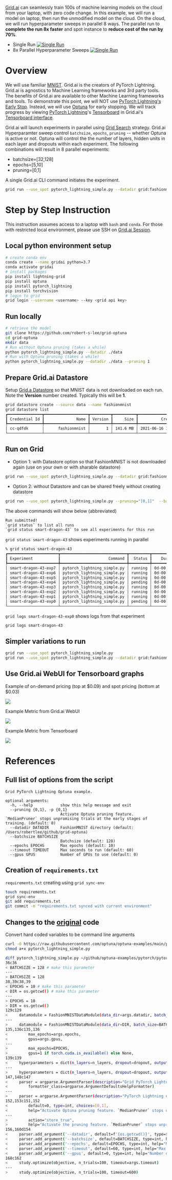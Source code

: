 [Grid.ai](https://www.grid.ai) can seamlessly train 100s of machine learning models on the cloud from your laptop, with zero code change.
In this example, we will run a model on laptop, then run the unmodified model on the cloud.  On the cloud, we will run hyperparameter sweeps in parallel 8 ways.  The parallel run to **complete the run 8x faster** and  spot instance to **reduce cost of the run by 70%**.  

- Single Run [![Single Run](https://img.shields.io/badge/rid_AI-run-78FF96.svg?labelColor=black&logo=data:image/svg%2bxml;base64,PHN2ZyB3aWR0aD0iNDgiIGhlaWdodD0iNDgiIGZpbGw9Im5vbmUiIHhtbG5zPSJodHRwOi8vd3d3LnczLm9yZy8yMDAwL3N2ZyI+PHBhdGggZD0iTTEgMTR2MjBhMTQgMTQgMCAwMDE0IDE0aDlWMzYuOEgxMi42VjExaDIyLjV2N2gxMS4yVjE0QTE0IDE0IDAgMDAzMi40IDBIMTVBMTQgMTQgMCAwMDEgMTR6IiBmaWxsPSIjZmZmIi8+PHBhdGggZD0iTTM1LjIgNDhoMTEuMlYyNS41SDIzLjl2MTEuM2gxMS4zVjQ4eiIgZmlsbD0iI2ZmZiIvPjwvc3ZnPg==)](https://platform.grid.ai/#/runs?script=https://github.com/robert-s-lee/grid-optuna/blob/dbb7c20cad6bfb419a037f8ff93cb9774fedb2e5/pytorch_lightning_simple.py&cloud=grid&use_spot&instance=t2.medium&accelerators=1&disk_size=200&framework=lightning&script_args=pytorch_lightning_simple.py)
- 8x Parallel Hyperparameter Sweeps [![Single Run](https://img.shields.io/badge/rid_AI-run-78FF96.svg?labelColor=black&logo=data:image/svg%2bxml;base64,PHN2ZyB3aWR0aD0iNDgiIGhlaWdodD0iNDgiIGZpbGw9Im5vbmUiIHhtbG5zPSJodHRwOi8vd3d3LnczLm9yZy8yMDAwL3N2ZyI+PHBhdGggZD0iTTEgMTR2MjBhMTQgMTQgMCAwMDE0IDE0aDlWMzYuOEgxMi42VjExaDIyLjV2N2gxMS4yVjE0QTE0IDE0IDAgMDAzMi40IDBIMTVBMTQgMTQgMCAwMDEgMTR6IiBmaWxsPSIjZmZmIi8+PHBhdGggZD0iTTM1LjIgNDhoMTEuMlYyNS41SDIzLjl2MTEuM2gxMS4zVjQ4eiIgZmlsbD0iI2ZmZiIvPjwvc3ZnPg==)](https://platform.grid.ai/#/runs?script=https://github.com/robert-s-lee/grid-optuna/blob/dbb7c20cad6bfb419a037f8ff93cb9774fedb2e5/pytorch_lightning_simple.py&cloud=grid&use_spot&instance=t2.medium&accelerators=1&disk_size=200&framework=lightning&script_args=pytorch_lightning_simple.py%20'--pruning=[0,1]"%20'--batchsize=[32,128]"%20'--epochs=[5,10]")

# Overview

We will use familiar [MNIST](http://yann.lecun.com/exdb/mnist/).
Grid.ai is the creators of PyTorch Lightning.  Grid.ai is agnostics to Machine Learning frameworks and 3rd party tools.
The benefits of Grid.ai are available to other Machine Learning frameworks and tools.
To demonstrate this point, we will NOT use [PyTorch Lightning's Early Stop](https://medium.com/pytorch/pytorch-lightning-1-3-lightning-cli-pytorch-profiler-improved-early-stopping-6e0ffd8deb29).
Instead, we will use [Optuna](https://optuna.org) for early stopping.
We will track progress by viewing [PyTorch Lightning](https://www.pytorchlightning.ai)'s [Tensorboard](https://pytorch-lightning.readthedocs.io/en/stable/api/pytorch_lightning.loggers.tensorboard.html) in Grid.ai's [Tensorboard interface](https://docs.grid.ai/products/run-run-and-sweep-github-files/metrics-charts#tensorboard).

Grid.ai will launch experiments in parallel using [Grid Search](https://docs.grid.ai/products/run-run-and-sweep-github-files/sweep-syntax) strategy.  Grid.ai Hyperparamter sweep control `batchsize`, `epochs`, `pruning` -- whether Optuna is active or not. Optuna will control the the number of layers, hidden units in each layer and dropouts within each experiment.  The following combinations will result in 8 parallel experiments:

- batchsize=[32,128]
- epochs=[5,10]
- pruning=[0,1]

A single Grid.ai CLI command initiates the experiment.
 
``` bash
grid run --use_spot pytorch_lightning_simple.py --datadir grid:fashionmnist:7 --pruning="[0,1]"  --batchsize="[32,128]" --epochs="[5,10]"
```

# Step by Step Instruction

This instruction assumes access to a laptop with `bash` and `conda`.  For those with restricted local environment, please use SSH on [Grid.ai Session](https://docs.grid.ai/products/sessions#start-a-session).

## Local python environment setup

```bash
# create conda env
conda create --name gridai python=3.7
conda activate gridai
# install packages
pip install lightning-grid
pip install optuna
pip install pytorch_lightning
pip install torchvision
# login to grid
grid login --username <username> --key <grid api key>
```

## Run locally

```bash
# retrieve the model
git clone https://github.com/robert-s-lee/grid-optuna
cd grid-optuna
mkdir data
# Run without Optuna pruning (takes a while)
python pytorch_lightning_simple.py --datadir ./data
# Run with Optuna pruning (takes a while)
python pytorch_lightning_simple.py --datadir ./data --pruning 1
```

## Prepare Grid.ai Datastore 

Setup [Grid.a Datastore](https://docs.grid.ai/products/global-cli-configs/cli-api/grid-datastores) so that MNIST data is not downloaded on each run.  Note the **Version** number created.  Typically this will be **1**.

```bash
grid datastore create --source data --name fashionmnist 
grid datastore list
┏━━━━━━━━━━━━━━━┳━━━━━━━━━━━━━━━━━━━┳━━━━━━━━━┳━━━━━━━━━━┳━━━━━━━━━━━━━━━━━━┳━━━━━━━━━━━┓
┃ Credential Id ┃              Name ┃ Version ┃     Size ┃          Created ┃    Status ┃
┡━━━━━━━━━━━━━━━╇━━━━━━━━━━━━━━━━━━━╇━━━━━━━━━╇━━━━━━━━━━╇━━━━━━━━━━━━━━━━━━╇━━━━━━━━━━━┩
│ cc-qdfdk      │      fashionmnist │       1 │ 141.6 MB │ 2021-06-16 15:13 │ Succeeded │
└───────────────┴───────────────────┴─────────┴──────────┴──────────────────┴───────────┘
```
        
## Run on Grid

- Option 1: with Datastore option so that FashionMNIST is not downloaded again (use on your own or with sharable datastore)  
```bash
grid run --use_spot pytorch_lightning_simple.py --datadir grid:fashionmnist:7 --pruning="[0,1]"  --batchsize="[32,128]" --epochs="[5,10]"
```

- Option 2: without Datastore and can be shared freely without creating datastore 
```bash
grid run --use_spot pytorch_lightning_simple.py --pruning="[0,1]"  --batchsize="[32,128]" --epochs="[5,10]"
```

The above commands will show below (abbreviated)
  
```bash
Run submitted!
`grid status` to list all runs
`grid status smart-dragon-43` to see all experiments for this run
```

`grid status smart-dragon-43` shows experiments running in parallel
  
```bash
% grid status smart-dragon-43
┏━━━━━━━━━━━━━━━━━━━━━━┳━━━━━━━━━━━━━━━━━━━━━━━━━━━━━┳━━━━━━━━━┳━━━━━━━━━━━━━┳━━━━━━━━━━━━━━━━━━━━━━━━━━┳━━━━━━━━━┳━━━━━━━━━━━┳━━━━━━━━┓
┃ Experiment           ┃                     Command ┃  Status ┃    Duration ┃                  datadir ┃ pruning ┃ batchsize ┃ epochs ┃
┡━━━━━━━━━━━━━━━━━━━━━━╇━━━━━━━━━━━━━━━━━━━━━━━━━━━━━╇━━━━━━━━━╇━━━━━━━━━━━━━╇━━━━━━━━━━━━━━━━━━━━━━━━━━╇━━━━━━━━━╇━━━━━━━━━━━╇━━━━━━━━┩
│ smart-dragon-43-exp7 │ pytorch_lightning_simple.py │ running │ 0d-00:07:24 │ /datastores/fashionmnist │       1 │        32 │     10 │
│ smart-dragon-43-exp6 │ pytorch_lightning_simple.py │ running │ 0d-00:07:27 │ /datastores/fashionmnist │       1 │        32 │      5 │
│ smart-dragon-43-exp5 │ pytorch_lightning_simple.py │ running │ 0d-00:07:14 │ /datastores/fashionmnist │       1 │       128 │      5 │
│ smart-dragon-43-exp4 │ pytorch_lightning_simple.py │ pending │ 0d-00:12:52 │ /datastores/fashionmnist │       0 │       128 │      5 │
│ smart-dragon-43-exp3 │ pytorch_lightning_simple.py │ running │ 0d-00:07:13 │ /datastores/fashionmnist │       0 │        32 │     10 │
│ smart-dragon-43-exp2 │ pytorch_lightning_simple.py │ running │ 0d-00:07:03 │ /datastores/fashionmnist │       0 │       128 │     10 │
│ smart-dragon-43-exp1 │ pytorch_lightning_simple.py │ running │ 0d-00:07:02 │ /datastores/fashionmnist │       1 │       128 │     10 │
│ smart-dragon-43-exp0 │ pytorch_lightning_simple.py │ pending │ 0d-00:12:52 │ /datastores/fashionmnist │       0 │        32 │      5 │
└──────────────────────┴─────────────────────────────┴─────────┴─────────────┴──────────────────────────┴─────────┴───────────┴────────┘
```

`grid logs smart-dragon-43-exp0` shows logs from that experiment

```bash
grid logs smart-dragon-43
```
## Simpler variations to run

```bash
grid run --use_spot pytorch_lightning_simple.py
grid run --use_spot pytorch_lightning_simple.py --datadir grid:fashionmnist:7"
```

## Use Grid.ai WebUI for Tensorboard graphs

Example of on-demand pricing (top at $0.09) and spot pricing (bottom at $0.03)

![](images/on-demand-spot-cost.png)

Example Metric from Grid.ai WebUI

![](images/grid-val-acc.png)

Example Metric from Tensorboard

![](images/tensorboard-parallel-coord.png)

# References

## Full list of options from the script

```
Grid PyTorch Lightning Optuna example.

optional arguments:
  -h, --help            show this help message and exit
  --pruning {0,1}, -p {0,1}
                        Activate Optuna pruning feature. `MedianPruner` stops unpromising trials at the early stages of training. (default: 0)
  --datadir DATADIR     FashionMNIST directory (default: /Users/robertlee/github/grid-optuna)
  --batchsize BATCHSIZE
                        Batchsize (default: 128)
  --epochs EPOCHS       Max epochs (default: 10)
  --timeout TIMEOUT     Max seconds to run (default: 60)
  --gpus GPUS           Number of GPUs to use (default: 0)
```

## Creation of `requirements.txt`

`requirements.txt` creating using `grid sync-env`

```bash
touch requirements.txt
grid sync-env
git add requirements.txt
git commit -m "requirements.txt synced with current environment"
```

## Changes to the [original](https://raw.githubusercontent.com/optuna/optuna-examples/main/pytorch/pytorch_lightning_simple.py) code

Convert hard coded variables to be command line arguments
  
```bash
curl -O https://raw.githubusercontent.com/optuna/optuna-examples/main/pytorch/pytorch_lightning_simple.py
chmod a+x pytorch_lightning_simple.py

diff pytorch_lightning_simple.py ~/github/optuna-examples/pytorch/pytorch_lightning_simple.py > patchfile.patch
36c36
< BATCHSIZE = 128 # make this parameter
---
> BATCHSIZE = 128
38,39c38,39
< EPOCHS = 10 # make this parameter
< DIR = os.getcwd() # make this parameter
---
> EPOCHS = 10
> DIR = os.getcwd()
129c129
<     datamodule = FashionMNISTDataModule(data_dir=args.datadir, batch_size=args.batchsize)
---
>     datamodule = FashionMNISTDataModule(data_dir=DIR, batch_size=BATCHSIZE)
135,136c135,136
<         max_epochs=args.epochs,
<         gpus=args.gpus,
---
>         max_epochs=EPOCHS,
>         gpus=1 if torch.cuda.is_available() else None,
139c139
<     hyperparameters = dict(n_layers=n_layers, dropout=dropout, output_dims=output_dims, epoch=args.epochs, batchsize=args.batchsize)
---
>     hyperparameters = dict(n_layers=n_layers, dropout=dropout, output_dims=output_dims)
147,148c147
<     parser = argparse.ArgumentParser(description="Grid PyTorch Lightning Optuna example.",
<         formatter_class=argparse.ArgumentDefaultsHelpFormatter)
---
>     parser = argparse.ArgumentParser(description="PyTorch Lightning example.")
152,153c151,152
<         default=0, type=int, choices=[0,1],
<         help="Activate Optuna pruning feature. `MedianPruner` stops unpromising "
---
>         action="store_true",
>         help="Activate the pruning feature. `MedianPruner` stops unpromising "
156,160d154
<     parser.add_argument('--datadir', default=f'{os.getcwd()}', type=str, help="FashionMNIST directory")
<     parser.add_argument('--batchsize', default=BATCHSIZE, type=int, help="Batchsize")
<     parser.add_argument('--epochs', default=EPOCHS, type=int, help="Max epochs")
<     parser.add_argument('--timeout', default=60, type=int, help="Max seconds to run")
<     parser.add_argument('--gpus', default=0, type=int, help="Number of GPUs to use")
168c162
<     study.optimize(objective, n_trials=100, timeout=args.timeout)
---
>     study.optimize(objective, n_trials=100, timeout=600)
```

